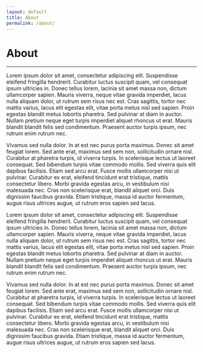 ```yaml
---
layout: default
title: About
permalink: /about/
---
```


<h1 class="mt-3">About</h1>
<hr>

Lorem ipsum dolor sit amet, consectetur adipiscing elit. Suspendisse eleifend fringilla hendrerit. Curabitur luctus suscipit quam, vel consequat ipsum ultricies in. Donec tellus lorem, lacinia sit amet massa non, dictum ullamcorper sapien. Mauris viverra, neque vitae gravida imperdiet, lacus nulla aliquam dolor, ut rutrum sem risus nec est. Cras sagittis, tortor nec mattis varius, lacus elit egestas elit, vitae porta metus nisl sed sapien. Proin egestas blandit metus lobortis pharetra. Sed pulvinar at diam in auctor. Nullam pretium neque eget turpis imperdiet aliquet rhoncus ut erat. Mauris blandit blandit felis sed condimentum. Praesent auctor turpis ipsum, nec rutrum enim rutrum nec.

Vivamus sed nulla dolor. In at est nec purus porta maximus. Donec sit amet feugiat lorem. Sed ante erat, maximus sed sem non, sollicitudin ornare nisl. Curabitur at pharetra turpis, id viverra turpis. In scelerisque lectus ut laoreet consequat. Sed bibendum turpis vitae commodo mollis. Sed viverra quis elit dapibus facilisis. Etiam sed arcu erat. Fusce mollis ullamcorper nisi ut pulvinar. Curabitur ex erat, eleifend tincidunt erat tristique, mattis consectetur libero. Morbi gravida egestas arcu, in vestibulum nisi malesuada nec. Cras non scelerisque erat, blandit aliquet orci. Duis dignissim faucibus gravida. Etiam tristique, massa id auctor fermentum, augue risus ultrices augue, ut rutrum eros sapien sed lacus.

Lorem ipsum dolor sit amet, consectetur adipiscing elit. Suspendisse eleifend fringilla hendrerit. Curabitur luctus suscipit quam, vel consequat ipsum ultricies in. Donec tellus lorem, lacinia sit amet massa non, dictum ullamcorper sapien. Mauris viverra, neque vitae gravida imperdiet, lacus nulla aliquam dolor, ut rutrum sem risus nec est. Cras sagittis, tortor nec mattis varius, lacus elit egestas elit, vitae porta metus nisl sed sapien. Proin egestas blandit metus lobortis pharetra. Sed pulvinar at diam in auctor. Nullam pretium neque eget turpis imperdiet aliquet rhoncus ut erat. Mauris blandit blandit felis sed condimentum. Praesent auctor turpis ipsum, nec rutrum enim rutrum nec.

Vivamus sed nulla dolor. In at est nec purus porta maximus. Donec sit amet feugiat lorem. Sed ante erat, maximus sed sem non, sollicitudin ornare nisl. Curabitur at pharetra turpis, id viverra turpis. In scelerisque lectus ut laoreet consequat. Sed bibendum turpis vitae commodo mollis. Sed viverra quis elit dapibus facilisis. Etiam sed arcu erat. Fusce mollis ullamcorper nisi ut pulvinar. Curabitur ex erat, eleifend tincidunt erat tristique, mattis consectetur libero. Morbi gravida egestas arcu, in vestibulum nisi malesuada nec. Cras non scelerisque erat, blandit aliquet orci. Duis dignissim faucibus gravida. Etiam tristique, massa id auctor fermentum, augue risus ultrices augue, ut rutrum eros sapien sed lacus.